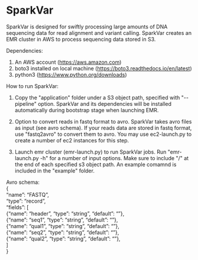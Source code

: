 # SparkVar
SparkVar is designed for swiftly processing large amounts of DNA sequencing data for read alignment and variant calling. SparkVar creates an EMR cluster in AWS to process sequencing data stored in S3.

Dependencies:
1. An AWS account (https://aws.amazon.com)
2. boto3 installed on local machine (https://boto3.readthedocs.io/en/latest)
3. python3 (https://www.python.org/downloads)

How to run SparkVar:
1. Copy the "application" folder under a S3 object path, specified with "--pipeline" option.
   SparkVar and its dependencies will be installed automatically during bootstrap stage when launching EMR.    

2. Option to convert reads in fastq format to avro.
   SparkVar takes avro files as input (see avro schema). If your reads data are stored in fastq format, use "fastq2avro" to convert them to avro. You may use ec2-launch.py to create a number of ec2 instances for this step. 
   
3. Launch emr cluster (emr-launch.py) to run SparkVar jobs.
   Run "emr-launch.py -h" for a number of input options. Make sure to include "/" at the end of each specified s3 object path. An example comamnd is included in the "example" folder.


Avro schema:  
{  
    “name”: “FASTQ”,  
    “type”: “record”,  
    “fields”: [  
         {“name”: “header”, “type”: “string”, “default”: “”},  
         {“name”: “seq1”,   “type”: “string”, “default”: “”},  
         {“name”: “qual1”,  “type”: “string”, “default”: “”},  
         {“name”: “seq2”,   “type”: “string”, “default”: “”},  
         {“name”: “qual2”,  “type”: “string”, “default”: “”},  
    ]  
}  
